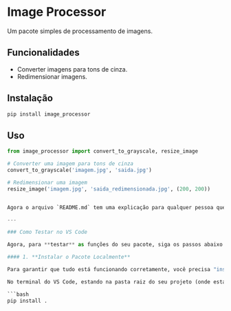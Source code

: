 # Image Processor

Um pacote simples de processamento de imagens. 

## Funcionalidades
- Converter imagens para tons de cinza.
- Redimensionar imagens.

## Instalação

```bash
pip install image_processor

```

## Uso

```python
from image_processor import convert_to_grayscale, resize_image

# Converter uma imagem para tons de cinza
convert_to_grayscale('imagem.jpg', 'saida.jpg')

# Redimensionar uma imagem
resize_image('imagem.jpg', 'saida_redimensionada.jpg', (200, 200))


Agora o arquivo `README.md` tem uma explicação para qualquer pessoa que for usar o seu pacote, incluindo o exemplo de código que você também pode usar para testar.

---

### Como Testar no VS Code

Agora, para **testar** as funções do seu pacote, siga os passos abaixo no terminal do VS Code.

#### 1. **Instalar o Pacote Localmente**

Para garantir que tudo está funcionando corretamente, você precisa "instalar" o seu pacote localmente, como se fosse um pacote vindo do PyPI.

No terminal do VS Code, estando na pasta raiz do seu projeto (onde está o arquivo `setup.py`), execute o comando:

```bash
pip install .

